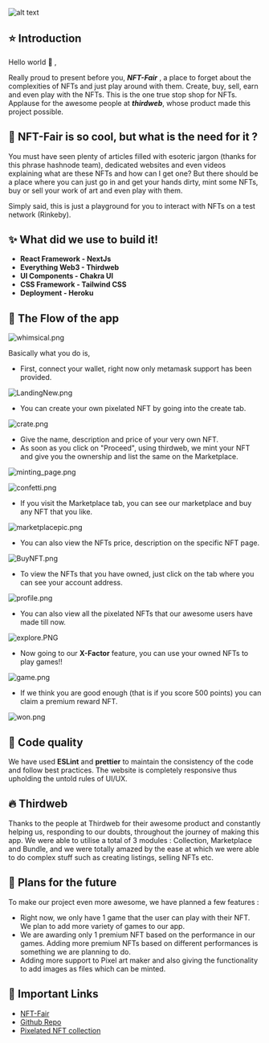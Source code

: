 ![alt text](https://media.giphy.com/media/cJSDRt8csBx0A7YFfh/giphy.gif)

## ⭐ Introduction

Hello world 👋 ,

Really proud to present before you, ***NFT-Fair*** , a place to forget about the complexities of NFTs and just play around with them. Create, buy, sell, earn and even play with the NFTs. This is the one true stop shop for NFTs.  Applause for the awesome people at ***thirdweb***, whose product made this project possible.



## 💫 NFT-Fair is so cool, but what is the need for it ?

You must have seen plenty of articles filled with esoteric jargon (thanks for this phrase hashnode team), dedicated websites and even videos explaining what are these NFTs and how can I get one? But there should be a place where you can just go in and get your hands dirty, mint some NFTs, buy or sell your work of art and even play with them. 

Simply said, this is just a playground for you to interact with NFTs on a test network (Rinkeby).

## ✨ What did we use to build it!

- **React Framework - NextJs**
- **Everything Web3 - Thirdweb**
- **UI Components - Chakra UI**
- **CSS Framework - Tailwind CSS**
- **Deployment - Heroku**



## 🌊 The Flow of the app

 

![whimsical.png](https://cdn.hashnode.com/res/hashnode/image/upload/v1643544339846/CLx8_PBhy.png)

Basically what you do is,

- First, connect your wallet, right now only metamask support has been provided.


![LandingNew.png](https://cdn.hashnode.com/res/hashnode/image/upload/v1643665283868/fvS9k6YcQ.png)
- You can create your own pixelated NFT by going into the create tab.



![crate.png](https://cdn.hashnode.com/res/hashnode/image/upload/v1643666640249/ZfgBZFDEh.png)
- Give the name, description and price of your very own NFT.
- As soon as you click on "Proceed", using thirdweb, we mint your NFT and give you the ownership and list the same on the Marketplace.


![minting_page.png](https://cdn.hashnode.com/res/hashnode/image/upload/v1643666702688/vksVPa0aD.png)


![confetti.png](https://cdn.hashnode.com/res/hashnode/image/upload/v1643668301979/lY0s0pSdB.png)
- If you visit the Marketplace tab, you can see our marketplace and buy any NFT that you like.


![marketplacepic.png](https://cdn.hashnode.com/res/hashnode/image/upload/v1643665790375/nZXB149Hnf.png)
- You can also view the NFTs price, description on the specific NFT page.


![BuyNFT.png](https://cdn.hashnode.com/res/hashnode/image/upload/v1643665565778/-ZfQu8Sbl.png)
- To view the NFTs that you have owned, just click on the tab where you can see your account address.


![profile.png](https://cdn.hashnode.com/res/hashnode/image/upload/v1643666388396/CtxNsEF195.png)
- You can also view all the pixelated NFTs that our awesome users have made till now.


![explore.PNG](https://cdn.hashnode.com/res/hashnode/image/upload/v1643665685519/b82HWd_sV.png)
- Now going to our **X-Factor** feature, you can use your owned NFTs to play games!!


![game.png](https://cdn.hashnode.com/res/hashnode/image/upload/v1643666858239/6RDfO85ZU.png)

- If we think you are good enough (that is if you score 500 points) you can claim a premium reward NFT.


![won.png](https://cdn.hashnode.com/res/hashnode/image/upload/v1643667034045/3EgifdH12.png)

## 🚓 Code quality 

We have used **ESLint** and **prettier** to maintain the consistency of the code and follow best practices. The website is completely responsive thus upholding the untold rules of UI/UX.

## 🔥 Thirdweb

Thanks to the people at Thirdweb for their awesome product and constantly helping us, responding to our doubts, throughout the journey of making this app. We were able to utilise a total of 3 modules : Collection, Marketplace and Bundle, and we were totally amazed by the ease at which we were able to do complex stuff such as creating listings, selling NFTs etc.

## 💭 Plans for the future

To make our project even more awesome, we have planned a few features :

- Right now, we only have 1 game that the user can play with their NFT. We plan to add more variety of games to our app.
- We are awarding only 1 premium NFT based on the performance in our games. Adding more premium NFTs based on different performances is something we are planning to do.
- Adding more support to Pixel art maker and also giving the functionality to add images as files which can be minted.

## 🔗 Important Links


- [NFT-Fair](https://nft-fair.herokuapp.com/)
- [Github Repo](https://github.com/cyril2019/thirdweb_1)
- [Pixelated NFT collection](https://testnets.opensea.io/collection/nft-fair-nft-collection)
